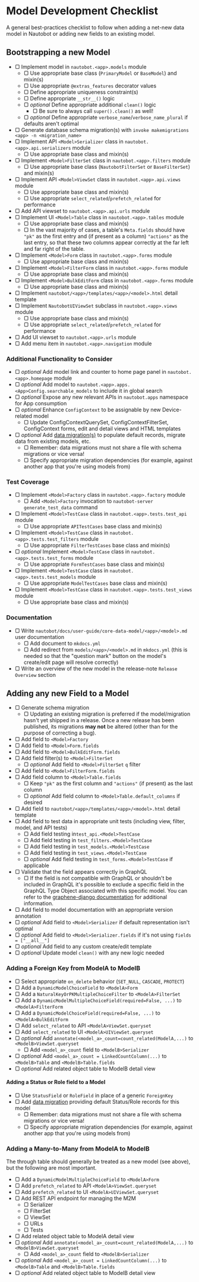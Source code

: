 # Model Development Checklist

A general best-practices checklist to follow when adding a net-new data model in Nautobot or adding new fields to an existing model.

## Bootstrapping a new Model

- ▢ Implement model in `nautobot.<app>.models` module
    - ▢ Use appropriate base class (`PrimaryModel` or `BaseModel`) and mixin(s)
    - ▢ Use appropriate `@extras_features` decorator values
    - ▢ Define appropriate uniqueness constraint(s)
    - ▢ Define appropriate `__str__()` logic
    - ▢ _optional_ Define appropriate additional `clean()` logic
        - ▢ Be sure to always call `super().clean()` as well!
    - ▢ _optional_ Define appropriate `verbose_name`/`verbose_name_plural` if defaults aren't optimal
- ▢ Generate database schema migration(s) with `invoke makemigrations <app> -n <migration_name>`
- ▢ Implement API `<Model>Serializer` class in `nautobot.<app>.api.serializers` module
    - ▢ Use appropriate base class and mixin(s)
- ▢ Implement `<Model>FilterSet` class in `nautobot.<app>.filters` module
    - ▢ Use appropriate base class (`NautobotFilterSet` or `BaseFilterSet`) and mixin(s)
- ▢ Implement API `<Model>ViewSet` class in `nautobot.<app>.api.views` module
    - ▢ Use appropriate base class and mixin(s)
    - ▢ Use appropriate `select_related`/`prefetch_related` for performance
- ▢ Add API viewset to `nautobot.<app>.api.urls` module
- ▢ Implement UI `<Model>Table` class in `nautobot.<app>.tables` module
    - ▢ Use appropriate base class and mixin(s)
    - ▢ In the vast majority of cases, a table's `Meta.fields` should have `"pk"` as the first entry and (if present as a column) `"actions"` as the last entry, so that these two columns appear correctly at the far left and far right of the table.
- ▢ Implement `<Model>Form` class in `nautobot.<app>.forms` module
    - ▢ Use appropriate base class and mixin(s)
- ▢ Implement `<Model>FilterForm` class in `nautobot.<app>.forms` module
    - ▢ Use appropriate base class and mixin(s)
- ▢ Implement `<Model>BulkEditForm` class in `nautobot.<app>.forms` module
    - ▢ Use appropriate base class and mixin(s)
- ▢ Implement `nautobot/<app>/templates/<app>/<model>.html` detail template
- ▢ Implement `NautobotUIViewSet` subclass in `nautobot.<app>.views` module
    - ▢ Use appropriate base class and mixin(s)
    - ▢ Use appropriate `select_related`/`prefetch_related` for performance
- ▢ Add UI viewset to `nautobot.<app>.urls` module
- ▢ Add menu item in `nautobot.<app>.navigation` module

### Additional Functionality to Consider

- ▢ _optional_ Add model link and counter to home page panel in `nautobot.<app>.homepage` module
- ▢ _optional_ Add model to `nautobot.<app>.apps.<App>Config.searchable_models` to include it in global search
- ▢ _optional_ Expose any new relevant APIs in `nautobot.apps` namespace for App consumption
- ▢ _optional_ Enhance `ConfigContext` to be assignable by new Device-related model
    - ▢ Update ConfigContextQuerySet, ConfigContextFilterSet, ConfigContext forms, edit and detail views and HTML templates
- ▢ _optional_ Add [data migration(s)](https://docs.djangoproject.com/en/stable/topics/migrations/) to populate default records, migrate data from existing models, etc.
    - ▢ Remember: data migrations must not share a file with schema migrations or vice versa!
    - ▢ Specify appropriate migration dependencies (for example, against another app that you're using models from)

### Test Coverage

- ▢ Implement `<Model>Factory` class in `nautobot.<app>.factory` module
    - ▢ Add `<Model>Factory` invocation to `nautobot-server generate_test_data` command
- ▢ Implement `<Model>TestCase` class in `nautobot.<app>.tests.test_api` module
    - ▢ Use appropriate `APITestCases` base class and mixin(s)
- ▢ Implement `<Model>TestCase` class in `nautobot.<app>.tests.test_filters` module
    - ▢ Use appropriate `FilterTestCases` base class and mixin(s)
- ▢ _optional_ Implement `<Model>TestCase` class in `nautobot.<app>.tests.test_forms` module
    - ▢ Use appropriate `FormTestCases` base class and mixin(s)
- ▢ Implement `<Model>TestCase` class in `nautobot.<app>.tests.test_models` module
    - ▢ Use appropriate `ModelTestCases` base class and mixin(s)
- ▢ Implement `<Model>TestCase` class in `nautobot.<app>.tests.test_views` module
    - ▢ Use appropriate base class and mixin(s)

### Documentation

- ▢ Write `nautobot/docs/user-guide/core-data-model/<app>/<model>.md` user documentation
    - ▢ Add document to `mkdocs.yml`
    - ▢ Add redirect from `models/<app>/<model>.md` in `mkdocs.yml` (this is needed so that the "question mark" button on the model's create/edit page will resolve correctly)
- ▢ Write an overview of the new model in the release-note `Release Overview` section

## Adding any new Field to a Model

- ▢ Generate schema migration
    - ▢ Updating an existing migration is preferred if the model/migration hasn't yet shipped in a release. Once a new release has been published, its migrations **may not** be altered (other than for the purpose of correcting a bug).
- ▢ Add field to `<Model>Factory`
- ▢ Add field to `<Model>Form.fields`
- ▢ Add field to `<Model>BulkEditForm.fields`
- ▢ Add field filter(s) to `<Model>FilterSet`
    - ▢ _optional_ Add field to `<Model>FilterSet` `q` filter
- ▢ Add field to `<Model>FilterForm.fields`
- ▢ Add field column to `<Model>Table.fields`
    - ▢ Keep `"pk"` as the first column and `"actions"` (if present) as the last column
    - ▢ _optional_ Add field column to `<Model>Table.default_columns` if desired
- ▢ Add field to `nautobot/<app>/templates/<app>/<model>.html` detail template
- ▢ Add field to test data in appropriate unit tests (including view, filter, model, and API tests)
    - ▢ Add field testing in`test_api.<Model>TestCase`
    - ▢ Add field testing in `test_filters.<Model>TestCase`
    - ▢ Add field testing in `test_models.<Model>TestCase`
    - ▢ Add field testing in `test_views.<Model>TestCase`
    - ▢ _optional_ Add field testing in `test_forms.<Model>TestCase` if applicable
- ▢ Validate that the field appears correctly in GraphQL
    - ▢ If the field is not compatible with GraphQL or shouldn't be included in GraphQL it's possible to exclude a specific field in the GraphQL Type Object associated with this specific model. You can refer to the [graphene-django documentation](https://docs.graphene-python.org/projects/django/en/latest/queries/#specifying-which-fields-to-include) for additional information.
- ▢ Add field to model documentation with an appropriate version annotation
- ▢ _optional_ Add field to `<Model>Serializer` if default representation isn't optimal
- ▢ _optional_ Add field to `<Model>Serializer.fields` if it's not using `fields = ["__all__"]`
- ▢ _optional_ Add field to any custom create/edit template
- ▢ _optional_ Update model `clean()` with any new logic needed

### Adding a Foreign Key from ModelA to ModelB

- ▢ Select appropriate `on_delete` behavior (`SET_NULL`, `CASCADE`, `PROTECT`)
- ▢ Add a `DynamicModelChoiceField` to `<ModelA>Form`
- ▢ Add a `NaturalKeyOrPKMultipleChoiceFilter` to `<ModelA>FilterSet`
- ▢ Add a `DynamicModelMultipleChoiceField(required=False, ...)` to `<ModelA>FilterForm`
- ▢ Add a `DynamicModelChoiceField(required=False, ...)` to `<ModelA>BulkEditForm`
- ▢ Add `select_related` to API `<ModelA>ViewSet.queryset`
- ▢ Add `select_related` to UI `<ModelA>UIViewSet.queryset`
- ▢ _optional_ Add `annotate(<model_a>_count=count_related(ModelA,...)` to `<ModelB>ViewSet.queryset`
    - ▢ Add `<model_a>_count` field to `<ModelB>Serializer`
- ▢ _optional_ Add `<model_a>_count = LinkedCountColumn(...)` to `<ModelB>Table` and `<ModelB>Table.fields`
- ▢ _optional_ Add related object table to ModelB detail view

#### Adding a Status or Role field to a Model

- ▢ Use `StatusField` or `RoleField` in place of a generic `ForeignKey`
- ▢ Add [data migration](https://docs.djangoproject.com/en/stable/topics/migrations/) providing default Status/Role records for this model
    - ▢ Remember: data migrations must not share a file with schema migrations or vice versa!
    - ▢ Specify appropriate migration dependencies (for example, against another app that you're using models from)

### Adding a Many-to-Many from ModelA to ModelB

The through table should generally be treated as a new model (see above), but the following are most important.

- ▢ Add a `DynamicModelMultipleChoiceField` to `<ModelA>Form`
- ▢ Add `prefetch_related` to API `<ModelA>ViewSet.queryset`
- ▢ Add `prefetch_related` to UI `<ModelA>UIViewSet.queryset`
- ▢ Add REST API endpoint for managing the M2M
    - ▢ Serializer
    - ▢ FilterSet
    - ▢ ViewSet
    - ▢ URLs
    - ▢ Tests
- ▢ Add related object table to ModelA detail view
- ▢ _optional_ Add `annotate(<model_a>_count=count_related(ModelA,...)` to `<ModelB>ViewSet.queryset`
    - ▢ Add `<model_a>_count` field to `<ModelB>Serializer`
- ▢ _optional_ Add `<model_a>_count = LinkedCountColumn(...)` to `<ModelB>Table` and `<ModelB>Table.fields`
- ▢ _optional_ Add related object table to ModelB detail view
